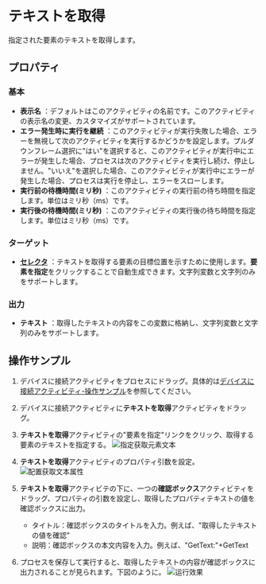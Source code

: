 # テキストを取得
指定された要素のテキストを取得します。

## プロパティ

### 基本
- **表示名** ：デフォルトはこのアクティビティの名前です。このアクティビティの表示名の変更、カスタマイズがサポートされています。
- **エラー発生時に実行を継続** ：このアクティビティが実行失敗した場合、エラーを無視して次のアクティビティを実行するかどうかを設定します。プルダウンフレーム選択に"はい"を選択すると、このアクティビティが実行中にエラーが発生した場合、プロセスは次のアクティビティを実行し続け、停止しません。"いいえ"を選択した場合、このアクティビティが実行中にエラーが発生した場合、プロセスは実行を停止し、エラーをスローします。
- **実行前の待機時間(ミリ秒)** ：このアクティビティの実行前の待ち時間を指定します。単位はミリ秒（ms）です。
- **実行後の待機時間(ミリ秒)** ：このアクティビティの実行後の待ち時間を指定します。単位はミリ秒（ms）です。

### ターゲット
- **[セレクタ](../Appendix/Selector.md)** ：テキストを取得する要素の目標位置を示すために使用します。**要素を指定**をクリックすることで自動生成できます。文字列変数と文字列のみをサポートします。

### 出力
- **テキスト** ：取得したテキストの内容をこの変数に格納し、文字列変数と文字列のみをサポートします。

## 操作サンプル
1. デバイスに接続アクティビティをプロセスにドラッグ。具体的は[デバイスに接続アクティビティ-操作サンプル](./MobileConnect.md)を参照してください。
2. デバイスに接続アクティビティに**テキストを取得**アクティビティをドラッグ。
3. **テキストを取得**アクティビティの"要素を指定"リンクをクリック、取得する要素のテキストを指定する。
   ![指定获取元素文本](https://docimages.blob.core.chinacloudapi.cn/images/Activities/settinggettext20201223.png)

4. **テキストを取得**アクティビティのプロパティ引数を設定。
   ![配置获取文本属性](https://docimages.blob.core.chinacloudapi.cn/images/Activities/settingtextproperty20201223.png)
5. **テキストを取得**アクティビテの下に、一つの**確認ボックス**アクティビティをドラッグ、プロパティの引数を設定し、取得したプロパティテキストの値を確認ボックスに出力。
    - タイトル：確認ボックスのタイトルを入力。例えば、"取得したテキストの値を確認"
    - 説明：確認ボックスの本文内容を入力。例えば、"GetText:"+GetText

6. プロセスを保存して実行すると、取得したテキストの内容が確認ボックスに出力されることが見られます。下図のように。
   ![运行效果](https://docimages.blob.core.chinacloudapi.cn/images/Activities/showgettext20201223.png)

   